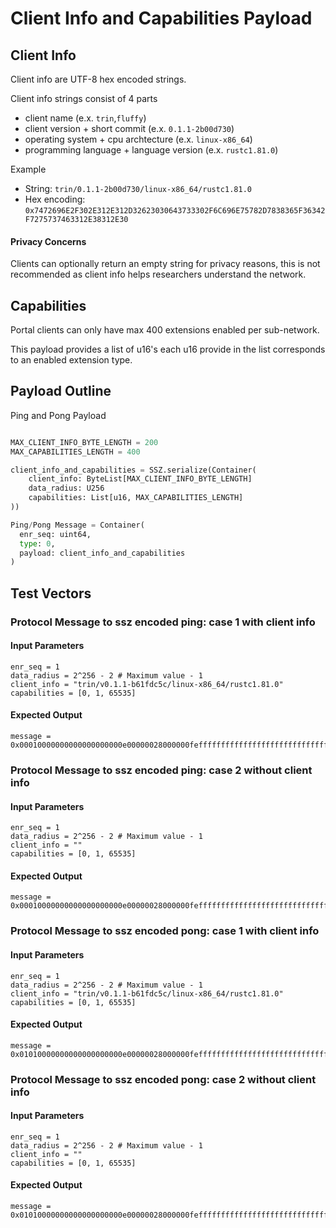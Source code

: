 # Client Info and Capabilities Payload

## Client Info 
Client info are UTF-8 hex encoded strings.

Client info strings consist of 4 parts
- client name (e.x. `trin`,`fluffy`)
- client version + short commit (e.x. `0.1.1-2b00d730`)
- operating system + cpu archtecture (e.x. `linux-x86_64`)
- programming language + language version (e.x. `rustc1.81.0`)

Example 
- String: `trin/0.1.1-2b00d730/linux-x86_64/rustc1.81.0`
- Hex encoding: `0x7472696E2F302E312E312D32623030643733302F6C696E75782D7838365F36342F7275737463312E38312E30`

#### Privacy Concerns
Clients can optionally return an empty string for privacy reasons, this is not recommended as client info helps researchers understand the network.

## Capabilities
Portal clients can only have max 400 extensions enabled per sub-network.

This payload provides a list of u16's each u16 provide in the list corresponds to an enabled extension type.

## Payload Outline

Ping and Pong Payload
```python

MAX_CLIENT_INFO_BYTE_LENGTH = 200
MAX_CAPABILITIES_LENGTH = 400

client_info_and_capabilities = SSZ.serialize(Container(
    client_info: ByteList[MAX_CLIENT_INFO_BYTE_LENGTH]
    data_radius: U256
    capabilities: List[u16, MAX_CAPABILITIES_LENGTH]
))

Ping/Pong Message = Container(
  enr_seq: uint64,
  type: 0,
  payload: client_info_and_capabilities
)
```

## Test Vectors

### Protocol Message to ssz encoded ping: case 1 with client info

#### Input Parameters
```
enr_seq = 1
data_radius = 2^256 - 2 # Maximum value - 1
client_info = "trin/v0.1.1-b61fdc5c/linux-x86_64/rustc1.81.0"
capabilities = [0, 1, 65535]
```

#### Expected Output
```
message = 0x00010000000000000000000e00000028000000feffffffffffffffffffffffffffffffffffffffffffffffffffffffffffffff550000007472696e2f76302e312e312d62363166646335632f6c696e75782d7838365f36342f7275737463312e38312e3000000100ffff
```

### Protocol Message to ssz encoded ping: case 2 without client info

#### Input Parameters
```
enr_seq = 1
data_radius = 2^256 - 2 # Maximum value - 1
client_info = ""
capabilities = [0, 1, 65535]
```

#### Expected Output
```
message = 0x00010000000000000000000e00000028000000feffffffffffffffffffffffffffffffffffffffffffffffffffffffffffffff2800000000000100ffff
```

### Protocol Message to ssz encoded pong: case 1 with client info

#### Input Parameters
```
enr_seq = 1
data_radius = 2^256 - 2 # Maximum value - 1
client_info = "trin/v0.1.1-b61fdc5c/linux-x86_64/rustc1.81.0"
capabilities = [0, 1, 65535]
```

#### Expected Output
```
message = 0x01010000000000000000000e00000028000000feffffffffffffffffffffffffffffffffffffffffffffffffffffffffffffff550000007472696e2f76302e312e312d62363166646335632f6c696e75782d7838365f36342f7275737463312e38312e3000000100ffff
```

### Protocol Message to ssz encoded pong: case 2 without client info

#### Input Parameters
```
enr_seq = 1
data_radius = 2^256 - 2 # Maximum value - 1
client_info = ""
capabilities = [0, 1, 65535]
```

#### Expected Output
```
message = 0x01010000000000000000000e00000028000000feffffffffffffffffffffffffffffffffffffffffffffffffffffffffffffff2800000000000100ffff
```
